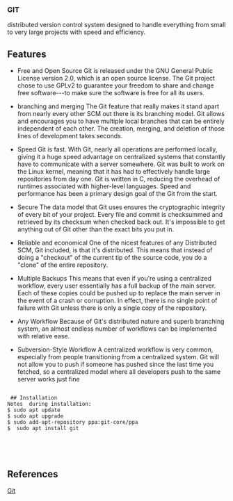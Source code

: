 ### GIT 
distributed version control system designed to handle everything from small to very large projects with speed and efficiency.


## Features

  * Free and Open Source
Git is released under the GNU General Public License version 2.0, which is an open source license. The Git project chose to use GPLv2 to guarantee your freedom to share and change free software---to make sure the software is free for all its users.
   * branching and merging
   The Git feature that really makes it stand apart from nearly every other SCM out there is its branching model.
Git allows and encourages you to have multiple local branches that can be entirely independent of each other. The creation, merging, and deletion of those lines of development takes seconds.

  * Speed
  Git is fast. With Git, nearly all operations are performed locally, giving it a huge speed advantage on centralized systems that constantly have to communicate with a server somewhere.
Git was built to work on the Linux kernel, meaning that it has had to effectively handle large repositories from day one. Git is written in C, reducing the overhead of runtimes associated with higher-level languages. Speed and performance has been a primary design goal of the Git from the start.
  * Secure
  The data model that Git uses ensures the cryptographic integrity of every bit of your project. Every file and commit is checksummed and retrieved by its checksum when checked back out. It's impossible to get anything out of Git other than the exact bits you put in.
  * Reliable and economical
  One of the nicest features of any Distributed SCM, Git included, is that it's distributed. This means that instead of doing a "checkout" of the current tip of the source code, you do a "clone" of the entire repository.

   * Multiple Backups
This means that even if you're using a centralized workflow, every user essentially has a full backup of the main server. Each of these copies could be pushed up to replace the main server in the event of a crash or corruption. In effect, there is no single point of failure with Git unless there is only a single copy of the repository.

   * Any Workflow
Because of Git's distributed nature and superb branching system, an almost endless number of workflows can be implemented with relative ease.

  * Subversion-Style Workflow
A centralized workflow is very common, especially from people transitioning from a centralized system. Git will not allow you to push if someone has pushed since the last time you fetched, so a centralized model where all developers push to the same server works just fine
  
```

 ## Installation
Notes  during installation:
$ sudo apt update
$ sudo apt upgrade
$ sudo add-apt-repository ppa:git-core/ppa
$  sudo apt install git





```



## References

 [Git](https://git-scm.com/)
 

